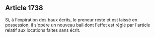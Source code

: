 Article 1738
----
Si, à l'expiration des baux écrits, le preneur reste et est laissé en
possession, il s'opère un nouveau bail dont l'effet est réglé par l'article
relatif aux locations faites sans écrit.
